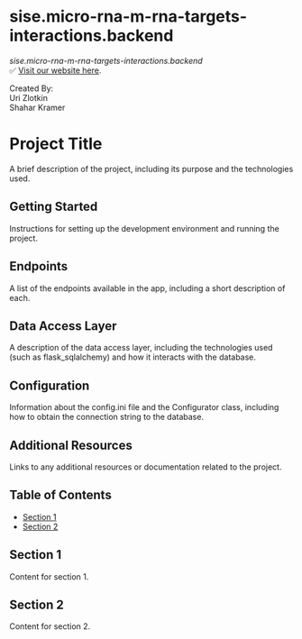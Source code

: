 # sise.micro-rna-m-rna-targets-interactions.backend

*sise.micro-rna-m-rna-targets-interactions.backend*<br>
✅ [Visit our website here](https://web-development-environments-2022.github.io/206013310_302390778/).

Created By:<br>
 Uri Zlotkin<br>
 Shahar Kramer<br>

# Project Title

A brief description of the project, including its purpose and the technologies used.

## Getting Started

Instructions for setting up the development environment and running the project.

## Endpoints

A list of the endpoints available in the app, including a short description of each.

## Data Access Layer

A description of the data access layer, including the technologies used (such as flask_sqlalchemy) and how it interacts with the database.

## Configuration

Information about the config.ini file and the Configurator class, including how to obtain the connection string to the database.

## Additional Resources

Links to any additional resources or documentation related to the project.



## Table of Contents

- [Section 1](#section-1)
- [Section 2](#section-2)

## Section 1

Content for section 1.

## Section 2

Content for section 2.
